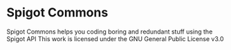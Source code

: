 ﻿# Spigot Commons
Spigot Commons helps you coding boring and redundant stuff using the Spigot API
This work is licensed under the GNU General Public License v3.0